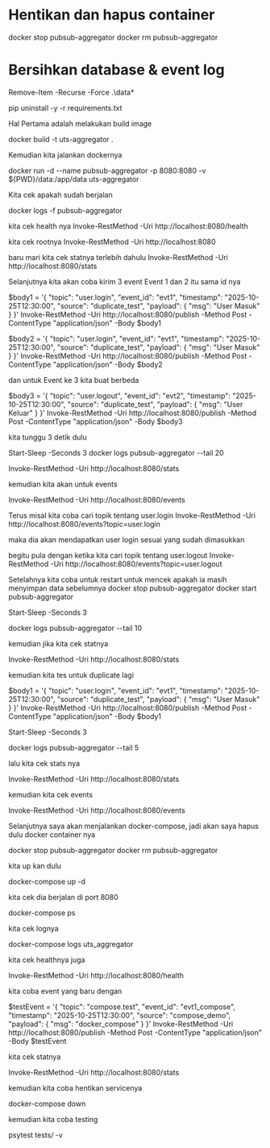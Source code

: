 # Hentikan dan hapus container
docker stop pubsub-aggregator
docker rm pubsub-aggregator

# Bersihkan database & event log
Remove-Item -Recurse -Force .\data\*

pip uninstall -y -r requirements.txt

Hal Pertama adalah melakukan build image

docker build -t uts-aggregator .

Kemudian kita jalankan dockernya

docker run -d --name pubsub-aggregator -p 8080:8080 -v ${PWD}/data:/app/data uts-aggregator

Kita cek apakah sudah berjalan

docker logs -f pubsub-aggregator

kita cek health nya
Invoke-RestMethod -Uri http://localhost:8080/health

kita cek rootnya
Invoke-RestMethod -Uri http://localhost:8080

baru mari kita cek statnya terlebih dahulu
Invoke-RestMethod -Uri http://localhost:8080/stats


Selanjutnya kita akan coba kirim 3 event
Event 1 dan 2 itu sama id nya 

$body1 = '{
  "topic": "user.login",
  "event_id": "evt1",
  "timestamp": "2025-10-25T12:30:00",
  "source": "duplicate_test",
  "payload": {
    "msg": "User Masuk"
  }
}'
Invoke-RestMethod -Uri http://localhost:8080/publish -Method Post -ContentType "application/json" -Body $body1

$body2 = '{
  "topic": "user.login",
  "event_id": "evt1",
  "timestamp": "2025-10-25T12:30:00",
  "source": "duplicate_test",
  "payload": {
    "msg": "User Masuk"
  }
}'
Invoke-RestMethod -Uri http://localhost:8080/publish -Method Post -ContentType "application/json" -Body $body2


dan untuk Event ke 3 kita buat berbeda

$body3 = '{
  "topic": "user.logout",
  "event_id": "evt2",
  "timestamp": "2025-10-25T12:30:00",
  "source": "duplicate_test",
  "payload": {
    "msg": "User Keluar"
  }
}'
Invoke-RestMethod -Uri http://localhost:8080/publish -Method Post -ContentType "application/json" -Body $body3

kita tunggu 3 detik dulu

Start-Sleep -Seconds 3
docker logs pubsub-aggregator --tail 20

Invoke-RestMethod -Uri http://localhost:8080/stats

kemudian kita akan untuk events

Invoke-RestMethod -Uri http://localhost:8080/events


Terus misal kita coba cari topik tentang user.login
Invoke-RestMethod -Uri http://localhost:8080/events?topic=user.login

maka dia akan mendapatkan user login sesuai yang sudah dimasukkan

begitu pula dengan ketika kita cari topik tentang user.logout
Invoke-RestMethod -Uri http://localhost:8080/events?topic=user.logout


Setelahnya kita coba untuk restart untuk mencek apakah ia masih menyimpan data sebelumnya
docker stop pubsub-aggregator
docker start pubsub-aggregator

Start-Sleep -Seconds 3

docker logs pubsub-aggregator --tail 10

kemudian jika kita cek statnya

Invoke-RestMethod -Uri http://localhost:8080/stats

kemudian kita tes untuk duplicate lagi

$body1 = '{
  "topic": "user.login",
  "event_id": "evt1",
  "timestamp": "2025-10-25T12:30:00",
  "source": "duplicate_test",
  "payload": {
    "msg": "User Masuk"
  }
}'
Invoke-RestMethod -Uri http://localhost:8080/publish -Method Post -ContentType "application/json" -Body $body1

Start-Sleep -Seconds 3

docker logs pubsub-aggregator --tail 5

lalu kita cek stats nya

Invoke-RestMethod -Uri http://localhost:8080/stats

kemudian kita cek events

Invoke-RestMethod -Uri http://localhost:8080/events

Selanjutnya saya akan menjalankan docker-compose, jadi akan saya hapus dulu docker container nya

docker stop pubsub-aggregator
docker rm pubsub-aggregator

kita up kan dulu

docker-compose up -d

kita cek dia berjalan di port 8080

docker-compose ps

kita cek lognya

docker-compose logs uts_aggregator

kita cek healthnya juga

Invoke-RestMethod -Uri http://localhost:8080/health


kita coba event yang baru dengan

$testEvent = '{
  "topic": "compose.test",
  "event_id": "evt1_compose",
  "timestamp": "2025-10-25T12:30:00",
  "source": "compose_demo",
  "payload": {
    "msg": "docker_compose"
  }
}'
Invoke-RestMethod -Uri http://localhost:8080/publish -Method Post -ContentType "application/json" -Body $testEvent

kita cek statnya

Invoke-RestMethod -Uri http://localhost:8080/stats

kemudian kita coba hentikan servicenya

docker-compose down

kemudian kita coba testing

psytest tests/ -v